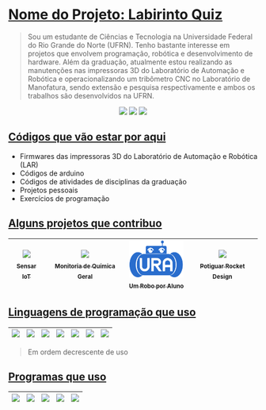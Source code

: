 <h1 align="left">
    <a href="https://github.com/Jordaniano/Projeto-URA">Nome do Projeto: Labirinto Quiz</a>
</h1>

> Sou um estudante de Ciências e Tecnologia na Universidade Federal do Rio Grande do Norte (UFRN). Tenho bastante interesse em projetos que envolvem programação, robótica e desenvolvimento de hardware.
> Além da graduação, atualmente estou realizando as manutenções nas impressoras 3D do Laboratório de Automação e Robótica e operacionalizando um tribômetro CNC no Laboratório de Manofatura, sendo extensão e pesquisa respectivamente e ambos os trabalhos são desenvolvidos na UFRN.

<div align="center">
  <a href="https://www.instagram.com/pedrofeelippe/"><img src="https://img.shields.io/badge/Instagram-%23E4405F.svg?style=for-the-badge&logo=Instagram&logoColor=white"></a>
  <a href="http://www.pudim.com.br/"><img src="https://img.shields.io/badge/🍮-Pudim-%23E4405F.svg?style=for-the-badge"></a>
  <a href="https://www.linkedin.com/in/pedro-felipe-122931102/"><img src="https://img.shields.io/badge/linkedin-%230077B5.svg?style=for-the-badge&logo=linkedin&logoColor=white"></a>
</div>

<h2 align="left">
    <a href="https://github.com/NeptUser">Códigos que vão estar por aqui</a>
</h2>

- Firmwares das impressoras 3D do Laboratório de Automação e Robótica (LAR)
- Códigos de arduino
- Códigos de atividades de disciplinas da graduação
- Projetos pessoais
- Exercícios de programação

<h2 align="left">
    <a href="https://github.com/NeptUser">Alguns projetos que contribuo</a>
</h2>

[<img src="https://avatars.githubusercontent.com/u/107939788?v=4" width=115><br><sub>Sensar IoT</sub>](.) | [<img src="https://www.instagram.com/p/Cw8AvOmrylQ/?img" width=115><br><sub>Monitoria de Química Geral</sub>](https://www.instagram.com/mqgect/) | [<img src="https://github.com/Natalnet/ura-codes/blob/master/imagens/ura.png" width=115><br><sub>Um Robo por Aluno</sub>](https://github.com/Natalnet/ura-codes#um-rob%C3%B4-por-aluno) | [<img src="https://media.licdn.com/dms/image/C510BAQGgEaNxFpSBTQ/company-logo_200_200/0/1519942224527?e=1705536000&v=beta&t=qnjBdz8mouD38gZ9ey12csys32_Bk5ca_yGBTa43bAs" width=115><br><sub>Potiguar Rocket Design</sub>](https://www.linkedin.com/company/potiguarrocketdesign/) |
| :---: | :---: | :---: | :---: |

<h2 align="left">
    <a href="https://github.com/NeptUser">Linguagens de programação que uso</a>
</h2>

<img src="https://cdn.jsdelivr.net/gh/devicons/devicon/icons/arduino/arduino-original.svg" width=115>| <img src="https://cdn.jsdelivr.net/gh/devicons/devicon/icons/cplusplus/cplusplus-original.svg" width=115> | <img src="https://cdn.jsdelivr.net/gh/devicons/devicon/icons/python/python-original.svg" width=115> | <img src="https://cdn.jsdelivr.net/gh/devicons/devicon/icons/javascript/javascript-original.svg" width=115> | <img src="https://cdn.jsdelivr.net/gh/devicons/devicon/icons/java/java-original.svg" width=115> | <img src="https://cdn.jsdelivr.net/gh/devicons/devicon/icons/latex/latex-original.svg" width=115> | <img src="https://cdn.jsdelivr.net/gh/devicons/devicon/icons/dart/dart-original.svg" width=115>
| :---: | :---: | :---: | :---: | :---: | :---: | :---: |

> Em ordem decrescente de uso

<h2 align="left">
    <a href="https://github.com/NeptUser">Programas que uso</a>
</h2>

<img src="https://camo.githubusercontent.com/5fa137d222dde7b69acd22c6572a065ce3656e6ffa1f5e88c1b5c7a935af3cc6/68747470733a2f2f63646e2e6a7364656c6976722e6e65742f67682f64657669636f6e732f64657669636f6e2f69636f6e732f7673636f64652f7673636f64652d6f726967696e616c2e737667" width=115>| <img src="https://seeklogo.com/images/A/autodesk-fusion-360-logo-7F72A76397-seeklogo.com.png" width=115> | <img src="https://img.utdstc.com/icon/97a/a5e/97aa5e531fee9e0b18d7028609d091062db6e392c49e45859ba0aeeeb118eae4:200" width=115> | <img src="https://brandslogos.com/wp-content/uploads/images/large/arduino-logo-1.png" width=115> | <img src="https://cdn.jsdelivr.net/gh/devicons/devicon/icons/photoshop/photoshop-plain.svg" width=115> |
| :---: | :---: | :---: | :---: | :---: |
